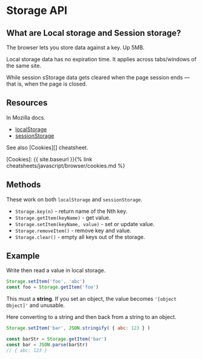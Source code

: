 # Storage API

## What are Local storage and Session storage?

The browser lets you store data against a key. Up 5MB.

Local storage data has no expiration time. It applies across tabs/windows of the same site.

While session sStorage data gets cleared when the page session ends — that is, when the page is closed.


## Resources

In Mozilla docs.

- [localStorage](https://developer.mozilla.org/en-US/docs/Web/API/Window/localStorage) 
- [sessionStorage](https://developer.mozilla.org/en-US/docs/Web/API/Window/sessionStorage)

See also [Cookies][] cheatsheet.

[Cookies]: {{ site.baseurl }}{% link cheatsheets/javascript/browser/cookies.md %}


## Methods

These work on both `localStorage` and `sessionStorage`.

-  `Storage.key(n)` - return name of the Nth key.
- `Storage.getItem(keyName)` - get value.
- `Storage.setItem(keyName, value)` - set or update value.
- `Storage.removeItem()` - remove key and value.
- `Storage.clear()` - empty all keys out of the storage.
    
    
## Example

Write then read a value in local storage. 

```javascript
Storage.setItem('foo', 'abc')
const foo = Storage.getItem('foo')
```

This must a **string**. If you set an object, the value becomes `'[object Object]'` and unusable.

Here converting to a string and then back from a string to an object.

```javascript
Storage.setItem('bar', JSON.stringify( { abc: 123 } )

const barStr = Storage.getItem('bar')
const bar = JSON.parse(barStr)
// { abc: 123 }
```

